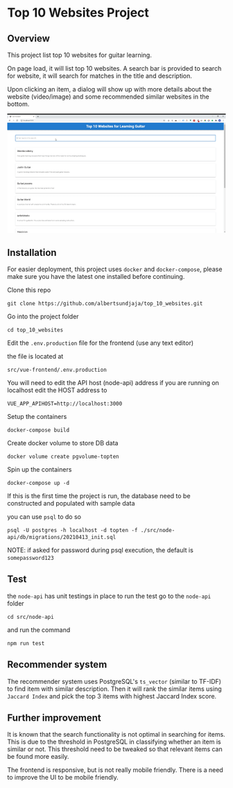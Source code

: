 # Top 10 Websites Project

## Overview

This project list top 10 websites for guitar learning.

On page load, it will list top 10 websites.
A search bar is provided to search for website, it will search for matches in the title and description.

Upon clicking an item, a dialog will show up with more details about the website (video/image) and some recommended similar websites in the bottom.

![demo](https://github.com/albertsundjaja/top_10_websites/blob/master/docs/demo.gif)

## Installation

For easier deployment, this project uses `docker` and `docker-compose`, please make sure you have the latest one installed before continuing.

Clone this repo

```
git clone https://github.com/albertsundjaja/top_10_websites.git
```

Go into the project folder

```
cd top_10_websites
```

Edit the `.env.production` file for the frontend (use any text editor)

the file is located at

```
src/vue-frontend/.env.production
```

You will need to edit the API host (node-api) address
if you are running on localhost edit the HOST address to

```
VUE_APP_APIHOST=http://localhost:3000
```

Setup the containers

```
docker-compose build
```

Create docker volume to store DB data

```
docker volume create pgvolume-topten
```

Spin up the containers

```
docker-compose up -d
```

If this is the first time the project is run, 
the database need to be constructed and populated with sample data

you can use `psql` to do so

```
psql -U postgres -h localhost -d topten -f ./src/node-api/db/migrations/20210413_init.sql
```

NOTE: if asked for password during psql execution, the default is `somepassword123`

## Test

the `node-api` has unit testings in place
to run the test go to the `node-api` folder

```
cd src/node-api
```

and run the command

```
npm run test
```

## Recommender system

The recommender system uses PostgreSQL's `ts_vector` (similar to TF-IDF) to find item with similar description.
Then it will rank the similar items using `Jaccard Index` and pick the top 3 items with highest Jaccard Index score.

## Further improvement

It is known that the search functionality is not optimal in searching for items.
This is due to the threshold in PostgreSQL in classifying whether an item is similar or not.
This threshold need to be tweaked so that relevant items can be found more easily.

The frontend is responsive, but is not really mobile friendly. There is a need to improve the UI to be mobile friendly.